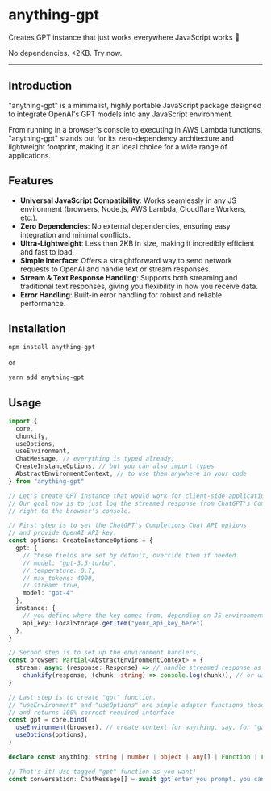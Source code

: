 # anything-gpt


Creates GPT instance that just works everywhere JavaScript works 🤖

No dependencies. <2KB. Try now.

-----


## Introduction

"anything-gpt" is a minimalist, highly portable JavaScript package designed to integrate OpenAI's GPT models into any JavaScript environment.

From running in a browser's console to executing in AWS Lambda functions, "anything-gpt" stands out for its zero-dependency architecture and lightweight footprint, making it an ideal choice for a wide range of applications.

## Features

- **Universal JavaScript Compatibility**: Works seamlessly in any JS environment (browsers, Node.js, AWS Lambda, Cloudflare Workers, etc.).
- **Zero Dependencies**: No external dependencies, ensuring easy integration and minimal conflicts.
- **Ultra-Lightweight**: Less than 2KB in size, making it incredibly efficient and fast to load.
- **Simple Interface**: Offers a straightforward way to send network requests to OpenAI and handle text or stream responses.
- **Stream & Text Response Handling**: Supports both streaming and traditional text responses, giving you flexibility in how you receive data.
- **Error Handling**: Built-in error handling for robust and reliable performance.

## Installation

```bash
npm install anything-gpt
```
or
```bash
yarn add anything-gpt
```

## Usage

```ts
import {
  core,
  chunkify,
  useOptions,
  useEnvironment,
  ChatMessage, // everything is typed already,
  CreateInstanceOptions, // but you can also import types 
  AbstractEnvironmentContext, // to use them anywhere in your code
} from "anything-gpt"

// Let's create GPT instance that would work for client-side application.
// Our goal now is to just log the streamed response from ChatGPT's Completions Chat API
// right to the browser's console. 

// First step is to set the ChatGPT's Completions Chat API options
// and provide OpenAI API key.
const options: CreateInstanceOptions = {
  gpt: {
    // these fields are set by default, override them if needed.
    // model: "gpt-3.5-turbo",
    // temperature: 0.7,
    // max_tokens: 4000,
    // stream: true,
    model: "gpt-4" 
  }, 
  instance: {
    // you define where the key comes from, depending on JS environment you work with.
    api_key: localStorage.getItem("your_api_key_here")
  }, 
}

// Second step is to set up the environment handlers,
const browser: Partial<AbstractEnvironmentContext> = {
  stream: async (response: Response) => // handle streamed response as is,
    chunkify(response, (chunk: string) => console.log(chunk)), // or use built-in helper for getting message by chunk
}

// Last step is to create "gpt" function. 
// "useEnvironment" and "useOptions" are simple adapter functions those just applied default values 
// and returns 100% correct required interface
const gpt = core.bind(
  useEnvironment(browser), // create context for anything, say, for "game-engine", "cli-terminal", "cloudfalre-worker", etc.
  useOptions(options),
)

declare const anything: string | number | object | any[] | Function | Error // and so on

// That's it! Use tagged "gpt" function as you want!
const conversation: ChatMessage[] = await gpt`enter you prompt. you can also pass ${anything} here`
```

